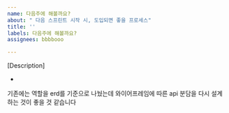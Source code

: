 ```yaml
---
name: 다음주에 해볼까요?
about: " 다음 스프린트 시작 시, 도입되면 좋을 프로세스"
title: ''
labels: 다음주에 해볼까요?
assignees: bbbbooo

---
```


[Description]
<!-- 간단하게 무엇이 도입되면 좋을지 작성해주세요! 거창하게 쓰지 않으셔도 됩니다. -->

-
기존에는 역할을 erd를 기준으로 나눴는데 와이어프레임에 따른 api 분담을 다시 설계하는 것이 좋을 것 같습니다
